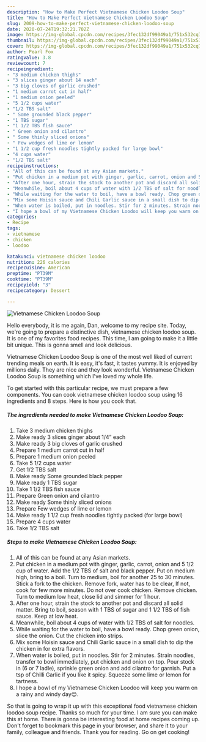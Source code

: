 ```yaml
---
description: "How to Make Perfect Vietnamese Chicken Loodoo Soup"
title: "How to Make Perfect Vietnamese Chicken Loodoo Soup"
slug: 2009-how-to-make-perfect-vietnamese-chicken-loodoo-soup
date: 2020-07-24T19:32:21.702Z
image: https://img-global.cpcdn.com/recipes/3fec132df99049a1/751x532cq70/vietnamese-chicken-loodoo-soup-recipe-main-photo.jpg
thumbnail: https://img-global.cpcdn.com/recipes/3fec132df99049a1/751x532cq70/vietnamese-chicken-loodoo-soup-recipe-main-photo.jpg
cover: https://img-global.cpcdn.com/recipes/3fec132df99049a1/751x532cq70/vietnamese-chicken-loodoo-soup-recipe-main-photo.jpg
author: Pearl Fox
ratingvalue: 3.8
reviewcount: 7
recipeingredient:
- "3 medium chicken thighs"
- "3 slices ginger about 14 each"
- "3 big cloves of garlic crushed"
- "1 medium carrot cut in half"
- "1 medium onion peeled"
- "5 1/2 cups water"
- "1/2 TBS salt"
- " Some grounded black pepper"
- "1 TBS sugar"
- "1 1/2 TBS fish sauce"
- " Green onion and cilantro"
- " Some thinly sliced onions"
- " Few wedges of lime or lemon"
- "1 1/2 cup fresh noodles tightly packed for large bowl"
- "4 cups water"
- "1/2 TBS salt"
recipeinstructions:
- "All of this can be found at any Asian markets."
- "Put chicken in a medium pot with ginger, garlic, carrot, onion and 5 1/2 cup of water. Add the 1/2 TBS of salt and black pepper. Put on medium high, bring to a boil. Turn to medium, boil for another 25 to 30 minutes. Stick a fork to the chicken. Remove fork, water has to be clear, If not, cook for few more minutes. Do not over cook chicken. Remove chicken. Turn to medium low heat, close lid and simmer for 1 hour."
- "After one hour, strain the stock to another pot and discard all solid matter. Bring to boil, season with 1 TBS of sugar and 1 1/2 TBS of fish sauce. Keep at low heat."
- "Meanwhile, boil about 4 cups of water with 1/2 TBS of salt for noodles."
- "While waiting for the water to boil, have a bowl ready. Chop green onion, slice the onion. Cut the chicken into strips."
- "Mix some Hoisin sauce and Chili Garlic sauce in a small dish to dip the chicken in for extra flavors."
- "When water is boiled, put in noodles. Stir for 2 minutes. Strain noodles, transfer to bowl immediately, put chicken and onion on top. Pour stock in (6 or 7 ladle), sprinkle green onion and add cilantro for garnish. Put a tsp of Chilli Garlic if you like it spicy. Squeeze some lime or lemon for tartness."
- "I hope a bowl of my Vietnamese Chicken Loodoo will keep you warm on a rainy and windy day😊."
categories:
- Recipe
tags:
- vietnamese
- chicken
- loodoo

katakunci: vietnamese chicken loodoo 
nutrition: 226 calories
recipecuisine: American
preptime: "PT39M"
cooktime: "PT39M"
recipeyield: "3"
recipecategory: Dessert

---
```



![Vietnamese Chicken Loodoo Soup](https://img-global.cpcdn.com/recipes/3fec132df99049a1/751x532cq70/vietnamese-chicken-loodoo-soup-recipe-main-photo.jpg)

Hello everybody, it is me again, Dan, welcome to my recipe site. Today, we're going to prepare a distinctive dish, vietnamese chicken loodoo soup. It is one of my favorites food recipes. This time, I am going to make it a little bit unique. This is gonna smell and look delicious.

Vietnamese Chicken Loodoo Soup is one of the most well liked of current trending meals on earth. It is easy, it's fast, it tastes yummy. It is enjoyed by millions daily. They are nice and they look wonderful. Vietnamese Chicken Loodoo Soup is something which I've loved my whole life.




To get started with this particular recipe, we must prepare a few components. You can cook vietnamese chicken loodoo soup using 16 ingredients and 8 steps. Here is how you cook that.

<!--inarticleads1-->

##### The ingredients needed to make Vietnamese Chicken Loodoo Soup:

1. Take 3 medium chicken thighs
1. Make ready 3 slices ginger about 1/4” each
1. Make ready 3 big cloves of garlic crushed
1. Prepare 1 medium carrot cut in half
1. Prepare 1 medium onion peeled
1. Take 5 1/2 cups water
1. Get 1/2 TBS salt
1. Make ready  Some grounded black pepper
1. Make ready 1 TBS sugar
1. Take 1 1/2 TBS fish sauce
1. Prepare  Green onion and cilantro
1. Make ready  Some thinly sliced onions
1. Prepare  Few wedges of lime or lemon
1. Make ready 1 1/2 cup fresh noodles tightly packed (for large bowl)
1. Prepare 4 cups water
1. Take 1/2 TBS salt




<!--inarticleads2-->

##### Steps to make Vietnamese Chicken Loodoo Soup:

1. All of this can be found at any Asian markets.
1. Put chicken in a medium pot with ginger, garlic, carrot, onion and 5 1/2 cup of water. Add the 1/2 TBS of salt and black pepper. Put on medium high, bring to a boil. Turn to medium, boil for another 25 to 30 minutes. Stick a fork to the chicken. Remove fork, water has to be clear, If not, cook for few more minutes. Do not over cook chicken. Remove chicken. Turn to medium low heat, close lid and simmer for 1 hour.
1. After one hour, strain the stock to another pot and discard all solid matter. Bring to boil, season with 1 TBS of sugar and 1 1/2 TBS of fish sauce. Keep at low heat.
1. Meanwhile, boil about 4 cups of water with 1/2 TBS of salt for noodles.
1. While waiting for the water to boil, have a bowl ready. Chop green onion, slice the onion. Cut the chicken into strips.
1. Mix some Hoisin sauce and Chili Garlic sauce in a small dish to dip the chicken in for extra flavors.
1. When water is boiled, put in noodles. Stir for 2 minutes. Strain noodles, transfer to bowl immediately, put chicken and onion on top. Pour stock in (6 or 7 ladle), sprinkle green onion and add cilantro for garnish. Put a tsp of Chilli Garlic if you like it spicy. Squeeze some lime or lemon for tartness.
1. I hope a bowl of my Vietnamese Chicken Loodoo will keep you warm on a rainy and windy day😊.




So that is going to wrap it up with this exceptional food vietnamese chicken loodoo soup recipe. Thanks so much for your time. I am sure you can make this at home. There is gonna be interesting food at home recipes coming up. Don't forget to bookmark this page in your browser, and share it to your family, colleague and friends. Thank you for reading. Go on get cooking!
